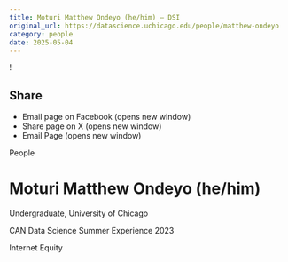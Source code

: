 ```yaml
---
title: Moturi Matthew Ondeyo (he/him) – DSI
original_url: https://datascience.uchicago.edu/people/matthew-ondeyo
category: people
date: 2025-05-04
---
```


<!-- Table-like structure detected -->

!

## Share

* Email page on Facebook (opens new window)
* Share page on X (opens new window)
* Email Page (opens new window)

<!-- Table-like structure detected -->

People

# Moturi Matthew Ondeyo (he/him)

Undergraduate, University of Chicago

CAN Data Science Summer Experience 2023

Internet Equity